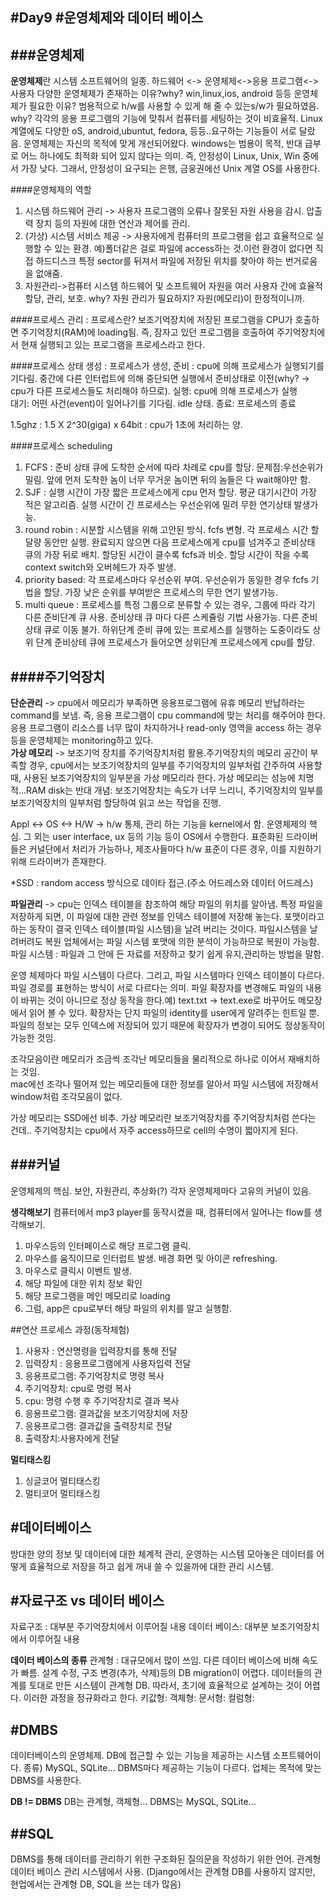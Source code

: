 #Day9
#운영체제와 데이터 베이스
---
###운영체제
---
**운영체제**란 시스템 소프트웨어의 일종.
하드웨어 <-> 운영체제<->응용 프로그램<->사용자
다양한 운영체제가 존재하는 이유?why? win,linux,ios, android 등등
운영체제가 필요한 이유? 범용적으로 h/w를 사용할 수 있게 해 줄 수 있는s/w가 필요하였음. why?
각각의 응용 프로그램의 기능에 맞춰서 컴퓨터를 세팅하는 것이 비효율적.
Linux 계열에도 다양한 oS, android,ubuntut, fedora, 등등..요구하는 기능들이 서로 달랐음.
운영체제는 자신의 목적에 맞게 개선되어왔다.
windows는 범용이 목적, 반대 급부로 어느 하나에도 최적화 되어 있지 않다는 의미.
즉, 안정성이 Linux, Unix, Win 중에서 가장 낮다. 그래서, 안정성이 요구되는 은행, 금웅권에선 Unix 계열 OS를 사용한다.

####운영체제의 역할
1. 시스템 하드웨어 관리 -> 사용자 프로그램의 오류나 잘못된 자원 사용을 감시. 압출력 장치 등의 자원에 대한 연산과 제어를 관리.  
2. (가상) 시스템 서비스 제공 -> 사용자에게 컴퓨터의 프로그램을 쉽고 효율적으로 실행할 수 있는 환경. 예)폴더같은 걸로 파일에 access하는 것.이런 환경이 없다면 직접 하드디스크 특정 sector를 뒤져서 파일에 저장된 위치를 찾아야 하는 번거로움을 없애줌. 
3. 자원관리->컴퓨터 시스템 하드웨어 및 소프트웨어 자원을 여러 사용자 간에 효율적 할당, 관리, 보호. why? 자원 관리가 필요하지? 자원(메모리)이 한정적이니까.

####프로세스 관리 : 프로세스란?
보조기억장치에 저장된 프로그램을 CPU가 호출하면 주기억장치(RAM)에 loading됨. 즉, 잠자고 있던 프로그램을 호출하여 주기억장치에서 현재 실행되고 있는 프로그램을 프로세스라고 한다.  

####프로세스 상태
생성 : 프로세스가 생성, 
준비 : cpu에 의해 프로세스가 실행되기를 기다림. 중간에 다른 인터럽트에 의해 중단되면 실행에서 준비상태로 이전(why? -> cpu가 다른 프로세스들도 처리해야 하므로). 
실행: cpu에 의해 프로세스가 실행  
대기: 어떤 사건(event)이 일어나기를 기다림. idle 상태. 
종료: 프로세스의 종료

1.5ghz : 1.5 X 2^30(giga) x 64bit : cpu가 1초에 처리하는 양.  

####프로세스 scheduling
1. FCFS : 준비  상태 큐에 도착한 순서에 따라 차례로 cpu를 할당.
문제점:우선순위가 밀림. 앞에 먼저 도착한 놈이 너무 무거운 놈이면 뒤의 놈들은 다 wait해야만 함.
2. SJF : 실행 시간이 가장 짧은 프로세스에게 cpu 먼저 할당. 평균 대기시간이 가장 적은 알고리즘. 실행 시간이 긴 프로세스는 우선순위에 밀려 무한 연기상태 발생가능.  
3. round robin : 시분할 시스템을 위해 고안된 방식. fcfs 변형. 각 프로세스 시간 할달량 동안만 실행. 완료되지 않으면 다음 프로세스에게 cpu를 넘겨주고 준비상태 큐의 가장 뒤로 배치. 할당된 시간이 클수록 fcfs과 비슷. 할당 시간이 작을 수록 context switch와 오버헤드가 자주 발생.  
4. priority based: 각 프로세스마다 우선순위 부여. 우선순위가 동일한 경우 fcfs 기법을 할당. 가장 낮은 순위를 부여받은 프로세스의 무한 연기 발생가능.  
5. multi queue : 프로세스를 특정 그룹으로 분류할 수 있는 경우, 그룹에 따라 각기 다른 준비단계 큐 사용. 준비상태 큐 마다 다른 스케쥴링 기법 사용가능. 다른 준비상태 큐로 이동 불가. 하위단계 준비 큐에 있는 프로세스를 실행하는 도중이라도 상위 단계 준비상테 큐에 프로세스가 들어오면 상위단계 프로세스에게 cpu를 할당.  

####주기억장치
---
**단순관리**
-> cpu에서 메모리가 부족하면 응용프로그램에 유휴 메모리 반납하라는 command를 보냄.  즉, 응용 프로그램이 cpu command에 맞는 처리를 해주어야 한다.  
응용 프로그램이 리소스를 너무 많이 차지하거나 read-only 영역을 access 하는 경우 등을 운영체제는 monitoring하고 있다.  
**가상 메모리**
-> 보조기억 장치를 주기억장치처럼 활용.주기억장치의 메모리 공간이 부족할 경우, cpu에서는 보조기억장치의 일부를 주기억장치의 일부처럼 간주하여 사용할 때, 사용된 보조기억장치의 일부분을 가상 메모리라 한다. 가상 메모리는 성능에 치명적...RAM disk는 반대 개념: 보조기억장치는 속도가 너무 느리니, 주기억장치의 일부를 보조기억장치의 일부처럼 할당하여 읽고 쓰는 작업을 진행.

Appl <-> OS <-> H/W
-> h/w 통제, 관리 하는 기능을 kernel에서 함. 운영체제의 핵심.  그 외는 user interface, ux 등의 기능 등이 OS에서 수행한다.
표준화된 드라이버들은 커널단에서 처리가 가능하나, 제조사들마다 h/w 표준이 다른 경우, 이를 지원하기 위해 드라이버가 존재한다.

*SSD : random access  방식으로 데이타 접근.(주소 어드레스와 데이터 어드레스)

**파일관리**
-> cpu는 인덱스 테이블을 참조하여 해당 파일의 위치를 알아냄. 특정 파일을 저장하게 되면, 이 파일에 대한 관련 정보를 인덱스 테이블에 저장해 놓는다. 포맷이라고 하는 동작이 결국 인덱스 테이블(파일 시스템)을 날려 버리는 것이다. 파일시스템을 날려버려도 복원 업체에서는 파일 시스템 포맷에 의한 분석이 가능하므로 복원이 가능함.  
파일 시스템 : 파일과 그 안에 든 자료를 저장하고 찾기 쉽게 유지,관리하는 방법을 말함.  
 
운영 체제마다 파일 시스템이 다르다. 그리고, 파일 시스템마다 인덱스 테이블이 다르다. 파일 경로를 표현하는 방식이 서로 다르다는 의미. 파일 확장자를 변경해도 파일의 내용이 바뀌는 것이 아니므로 정상 동작을 한다.예) text.txt -> text.exe로 바꾸어도 메모장에서 읽어 볼 수 있다. 확장자는 단지 파일의 identity를 user에게 알려주는 힌트일 뿐. 파일의 정보는 모두 인덱스에 저장되어 있기 때문에 확장자가 변경이 되어도 정상동작이 가능한 것임.  

조각모음이란 메모리가 조금씩 조각난 메모리들을 물리적으로 하나로 이어서 재배치하는 것임.  
mac에선 조각나 떨어져 있는 메모리들에 대한 정보를 알아서 파일 시스템에 저장해서 window처럼 조각모음이 없다.  

가상 메모리는 SSD에선 비추. 가상 메모리란 보조기억장치를 주기억장치처럼 쓴다는 건데.. 주기억장치는 cpu에서 자주 access하므로 cell의 수명이 쩗아지게 된다.  

###**커널**
---
운영체제의 핵심.
보안, 자원관리, 추상화(?)
각자 운영체제마다 고유의 커널이 있음.

**생각해보기**
컴퓨터에서 mp3 player를 동작시켰을 때, 컴퓨터에서 일어나는 flow를 생각해보기.  
1. 마우스등의 인터페이스로 해당 프로그램 클릭.  
2. 마우스를 움직이므로 인터럽트 발생. 배경 화면 및 아이콘 refreshing.  
3. 마우스로 클릭시 이벤트 발생.   
4. 해당 파일에 대한 위치 정보 확인  
5. 해당 프로그램을 메인 메모리로 loading  
6. 그럼, app은 cpu로부터 해당 파일의 위치를 알고 실행함.  

##연산 프로세스 과정(동작체험)
1. 사용자 : 연산명령을 입력장치를 통해 전달
2. 입력장치 : 응용프로그램에게 사용자입력 전달
3. 응용프로그램: 주기억장치로 명령 복사
4. 주기억장치: cpu로 명령 복사
5. cpu: 명령 수행 후 주기억장치로 결과 복사
6. 응용프로그램: 결과값을 보조기억장치에 저장
7. 응용프로그램: 결과값을 출력장치로 전달
8. 출력장치:사용자에게 전달
 
 **멀티태스킹**
 1. 싱글코어 멀티태스킹
 2. 멀티코어 멀티태스킹
  
  
#데이터베이스
---
방대한 양의 정보 및 데이터에 대한 체계적 관리, 운영하는 시스템
모아놓은 데이터를 어떻게 효율적으로 저장을 하고 쉽게 꺼내 쓸 수 있을까에 대한 관리 시스템.


#자료구조 vs 데이터 베이스
---
자료구조 : 대부분 주기억장치에서 이루어질 내용
데이터 베이스: 대부분 보조기억장치에서 이루어질 내용

**데이터 베이스의 종류**
관계형 : 대규모에서 많이 쓰임. 다른 데이터 베이스에 비해 속도가 빠름. 설계 수정, 구조 변경(추가, 삭제)등의 DB migration이 어렵다. 데이터들의 관계를 토대로 만든 시스템이 관계형 DB. 따라서, 초기에 효율적으로 설계하는 것이 어렵다. 이러한 과정을 정규화라고 한다.
키값형:
객체형:
문서형:
컬럼형:  
    
#DMBS
---
데이터베이스의 운영체제.
DB에 접근할 수 있는 기능을 제공하는 시스템 소프트웨어이다.
종류) MySQL, SQLite...
DBMS마다 제공하는 기능이 다르다. 업체는 목적에 맞는 DBMS를 사용한다.

**DB != DBMS**
DB는 관계형, 객체형...
DBMS는 MySQL, SQLite...

##SQL
---
DBMS를 통해 데이터를 관리하기 위한 구조화된 질의문을 작성하기 위한 언어.
관계형 데이터 베이스 관리 시스템에서 사용.
(Django에서는 관계형 DB를 사용하지 않지만, 현업에서는 관계형 DB, SQL을 쓰는 데가 많음)

